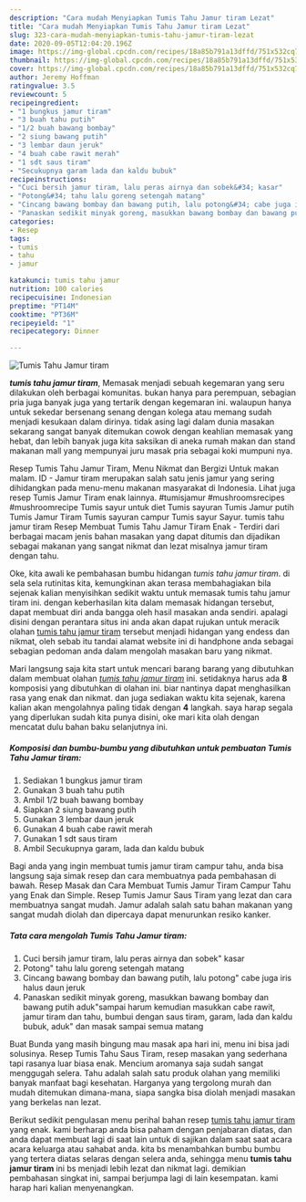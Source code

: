 ```yaml
---
description: "Cara mudah Menyiapkan Tumis Tahu Jamur tiram Lezat"
title: "Cara mudah Menyiapkan Tumis Tahu Jamur tiram Lezat"
slug: 323-cara-mudah-menyiapkan-tumis-tahu-jamur-tiram-lezat
date: 2020-09-05T12:04:20.196Z
image: https://img-global.cpcdn.com/recipes/18a85b791a13dffd/751x532cq70/tumis-tahu-jamur-tiram-foto-resep-utama.jpg
thumbnail: https://img-global.cpcdn.com/recipes/18a85b791a13dffd/751x532cq70/tumis-tahu-jamur-tiram-foto-resep-utama.jpg
cover: https://img-global.cpcdn.com/recipes/18a85b791a13dffd/751x532cq70/tumis-tahu-jamur-tiram-foto-resep-utama.jpg
author: Jeremy Hoffman
ratingvalue: 3.5
reviewcount: 5
recipeingredient:
- "1 bungkus jamur tiram"
- "3 buah tahu putih"
- "1/2 buah bawang bombay"
- "2 siung bawang putih"
- "3 lembar daun jeruk"
- "4 buah cabe rawit merah"
- "1 sdt saus tiram"
- "Secukupnya garam lada dan kaldu bubuk"
recipeinstructions:
- "Cuci bersih jamur tiram, lalu peras airnya dan sobek&#34; kasar"
- "Potong&#34; tahu lalu goreng setengah matang"
- "Cincang bawang bombay dan bawang putih, lalu potong&#34; cabe juga iris halus daun jeruk"
- "Panaskan sedikit minyak goreng, masukkan bawang bombay dan bawang putih aduk&#34;sampai harum kemudian masukkan cabe rawit, jamur tiram dan tahu, bumbui dengan saus tiram, garam, lada dan kaldu bubuk, aduk&#34; dan masak sampai semua matang"
categories:
- Resep
tags:
- tumis
- tahu
- jamur

katakunci: tumis tahu jamur 
nutrition: 100 calories
recipecuisine: Indonesian
preptime: "PT14M"
cooktime: "PT36M"
recipeyield: "1"
recipecategory: Dinner

---
```



![Tumis Tahu Jamur tiram](https://img-global.cpcdn.com/recipes/18a85b791a13dffd/751x532cq70/tumis-tahu-jamur-tiram-foto-resep-utama.jpg)

<b><i>tumis tahu jamur tiram</i></b>, Memasak menjadi sebuah kegemaran yang seru dilakukan oleh berbagai komunitas. bukan hanya para perempuan, sebagian pria juga banyak juga yang tertarik dengan kegemaran ini. walaupun hanya untuk sekedar bersenang senang dengan kolega atau memang sudah menjadi kesukaan dalam dirinya. tidak asing lagi dalam dunia masakan sekarang sangat banyak ditemukan cowok dengan keahlian memasak yang hebat, dan lebih banyak juga kita saksikan di aneka rumah makan dan stand makanan mall yang mempunyai juru masak pria sebagai koki mumpuni nya.

Resep Tumis Tahu Jamur Tiram, Menu Nikmat dan Bergizi Untuk makan malam. ID - Jamur tiram merupakan salah satu jenis jamur yang sering dihidangkan pada menu-menu makanan masyarakat di Indonesia. Lihat juga resep Tumis Jamur Tiram enak lainnya. #tumisjamur #mushroomsrecipes #mushroomrecipe Tumis sayur untuk diet Tumis sayuran Tumis Jamur putih Tumis Jamur Tiram Tumis sayuran campur Tumis sayur Sayur. tumis tahu jamur tiram Resep Membuat Tumis Tahu Jamur Tiram Enak - Terdiri dari berbagai macam jenis bahan masakan yang dapat ditumis dan dijadikan sebagai makanan yang sangat nikmat dan lezat misalnya jamur tiram dengan tahu.

Oke, kita awali ke pembahasan bumbu hidangan <i>tumis tahu jamur tiram</i>. di sela sela rutinitas kita, kemungkinan akan terasa membahagiakan bila sejenak kalian menyisihkan sedikit waktu untuk memasak tumis tahu jamur tiram ini. dengan keberhasilan kita dalam memasak hidangan tersebut, dapat membuat diri anda bangga oleh hasil masakan anda sendiri. apalagi disini dengan perantara situs ini anda akan dapat rujukan untuk meracik olahan <u>tumis tahu jamur tiram</u> tersebut menjadi hidangan yang endess dan nikmat, oleh sebab itu tandai alamat website ini di handphone anda sebagai sebagian pedoman anda dalam mengolah masakan baru yang nikmat.


Mari langsung saja kita start untuk mencari barang barang yang dibutuhkan dalam membuat olahan <u><i>tumis tahu jamur tiram</i></u> ini. setidaknya harus ada <b>8</b> komposisi yang dibutuhkan di olahan ini. biar nantinya dapat menghasilkan rasa yang enak dan nikmat. dan juga sediakan waktu kita sejenak, karena kalian akan mengolahnya paling tidak dengan <b>4</b> langkah. saya harap segala yang diperlukan sudah kita punya disini, oke mari kita olah dengan mencatat dulu bahan baku selanjutnya ini.

<!--inarticleads1-->

##### Komposisi dan bumbu-bumbu yang dibutuhkan untuk pembuatan Tumis Tahu Jamur tiram:

1. Sediakan 1 bungkus jamur tiram
1. Gunakan 3 buah tahu putih
1. Ambil 1/2 buah bawang bombay
1. Siapkan 2 siung bawang putih
1. Gunakan 3 lembar daun jeruk
1. Gunakan 4 buah cabe rawit merah
1. Gunakan 1 sdt saus tiram
1. Ambil Secukupnya garam, lada dan kaldu bubuk


Bagi anda yang ingin membuat tumis jamur tiram campur tahu, anda bisa langsung saja simak resep dan cara membuatnya pada pembahasan di bawah. Resep Masak dan Cara Membuat Tumis Jamur Tiram Campur Tahu yang Enak dan Simple. Resep Tumis Jamur Saus Tiram yang lezat dan cara membuatnya sangat mudah. Jamur adalah salah satu bahan makanan yang sangat mudah diolah dan dipercaya dapat menurunkan resiko kanker. 

<!--inarticleads2-->

##### Tata cara mengolah Tumis Tahu Jamur tiram:

1. Cuci bersih jamur tiram, lalu peras airnya dan sobek&#34; kasar
1. Potong&#34; tahu lalu goreng setengah matang
1. Cincang bawang bombay dan bawang putih, lalu potong&#34; cabe juga iris halus daun jeruk
1. Panaskan sedikit minyak goreng, masukkan bawang bombay dan bawang putih aduk&#34;sampai harum kemudian masukkan cabe rawit, jamur tiram dan tahu, bumbui dengan saus tiram, garam, lada dan kaldu bubuk, aduk&#34; dan masak sampai semua matang


Buat Bunda yang masih bingung mau masak apa hari ini, menu ini bisa jadi solusinya. Resep Tumis Tahu Saus Tiram, resep masakan yang sederhana tapi rasanya luar biasa enak. Mencium aromanya saja sudah sangat menggugah selera. Tahu adalah salah satu produk olahan yang memiliki banyak manfaat bagi kesehatan. Harganya yang tergolong murah dan mudah ditemukan dimana-mana, siapa sangka bisa diolah menjadi masakan yang berkelas nan lezat. 

Berikut sedikit pengulasan menu perihal bahan resep <u>tumis tahu jamur tiram</u> yang enak. kami berharap anda bisa paham dengan penjabaran diatas, dan anda dapat membuat lagi di saat lain untuk di sajikan dalam saat saat acara acara keluarga atau sahabat anda. kita bs menambahkan bumbu bumbu yang tertera diatas selaras dengan selera anda, sehingga menu <b>tumis tahu jamur tiram</b> ini bs menjadi lebih lezat dan nikmat lagi. demikian pembahasan singkat ini, sampai berjumpa lagi di lain kesempatan. kami harap hari kalian menyenangkan.
